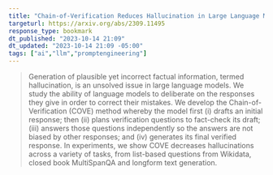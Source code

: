 ```yaml
---
title: "Chain-of-Verification Reduces Hallucination in Large Language Models"
targeturl: https://arxiv.org/abs/2309.11495 
response_type: bookmark
dt_published: "2023-10-14 21:09"
dt_updated: "2023-10-14 21:09 -05:00"
tags: ["ai","llm","promptengineering"]
---
```


> Generation of plausible yet incorrect factual information, termed hallucination, is an unsolved issue in large language models. We study the ability of language models to deliberate on the responses they give in order to correct their mistakes. We develop the Chain-of-Verification (COVE) method whereby the model first (i) drafts an initial response; then (ii) plans verification questions to fact-check its draft; (iii) answers those questions independently so the answers are not biased by other responses; and (iv) generates its final verified response. In experiments, we show COVE decreases hallucinations across a variety of tasks, from list-based questions from Wikidata, closed book MultiSpanQA and longform text generation.